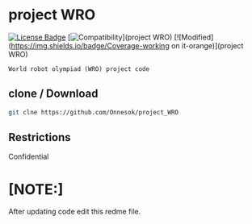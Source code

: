 # project WRO

[![License Badge](https://img.shields.io/badge/license-MIT-blue.svg)](LICENSE)
[![Compatibility](https://img.shields.io/badge/python-3-brightgreen.svg)](project WRO)
[![Modified](https://img.shields.io/badge/Coverage-working on it-orange)](project WRO)


```World robot olympiad (WRO) project code```

## clone / Download

```bash
git clne https://github.com/Onnesok/project_WRO

```

## Restrictions
Confidential

<h1>[NOTE:]</h2>After updating code edit this redme file.
